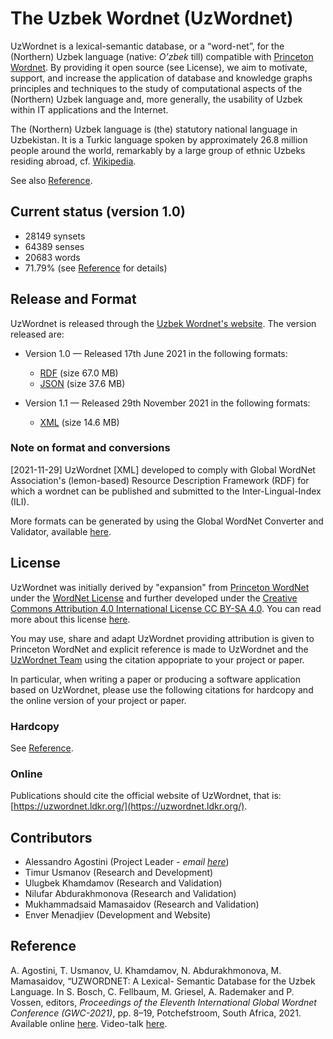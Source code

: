 # The Uzbek Wordnet (UzWordnet)

UzWordnet is a lexical-semantic database, or a “word-net”, for the (Northern) Uzbek language (native: _O’zbek_ till) compatible with [Princeton Wordnet](https://wordnet.princeton.edu). By providing it open source (see License), we aim to motivate, support, and increase the application of database and knowledge graphs principles and techniques to the study of computational aspects of the (Northern) Uzbek language and, more generally, the usability of Uzbek within IT applications and the Internet.

The (Northern) Uzbek language is (the) statutory national language in Uzbekistan. It is a Turkic language spoken by approximately 26.8 million people around the world, remarkably by a large group of ethnic Uzbeks residing abroad, cf. [Wikipedia](https://en.wikipedia.org/wiki/Uzbek_language).

See also [Reference](#reference).

## Current status (version 1.0)

- 28149 synsets
- 64389 senses
- 20683 words
- 71.79% (see [Reference](#reference) for details)

## Release and Format

UzWordnet is released through the [Uzbek Wordnet's website](https://uzwordnet.ldkr.org/). The version released are:

- Version 1.0 — Released 17th June 2021 in the following formats:

  - [RDF](https://uzwordnet.ldkr.org/download/2) (size 67.0 MB)
  - [JSON](https://uzwordnet.ldkr.org/download/3) (size 37.6 MB)

- Version 1.1 — Released 29th November 2021 in the following formats:

  - [XML](https://uzwordnet.ldkr.org/download/4) (size 14.6 MB)

### Note on format and conversions

[2021-11-29] UzWordnet [XML] developed to comply with Global WordNet Association's (lemon-based) Resource Description Framework (RDF) for which a wordnet can be published and submitted to the Inter-Lingual-Index (ILI).

More formats can be generated by using the Global WordNet Converter and Validator, available [here](http://server1.nlp.insight-centre.org/gwn-converter/).

## License

UzWordnet was initially derived by "expansion" from [Princeton WordNet](https://wordnet.princeton.edu) under the [WordNet License](https://wordnet.princeton.edu/license-and-commercial-use) and further developed under the [Creative Commons Attribution 4.0 International License CC BY-SA 4.0](https://creativecommons.org/licenses/by-sa/4.0/). You can read more about this license [here](https://creativecommons.org/licenses/by-sa/4.0/legalcode).

You may use, share and adapt UzWordnet providing attribution is given to Princeton WordNet and explicit reference is made to UzWordnet and the [UzWordnet Team](#contributors) using the citation appopriate to your project or paper. 

In particular, when writing a paper or producing a software application based on UzWordnet, please use the following citations for hardcopy and the online version of your project or paper.

### Hardcopy

See [Reference](#reference).

### Online

Publications should cite the official website of UzWordnet, that is: [https://uzwordnet.ldkr.org/](https://uzwordnet.ldkr.org/).

## Contributors

- Alessandro Agostini (Project Leader - _email_ [_here_](mailto:a.agostini@inha.uz?subject=[GitHub]%20UzWordnet))
- Timur Usmanov (Research and Development)
- Ulugbek Khamdamov (Research and Validation)
- Nilufar Abdurakhmonova (Research and Validation)
- Mukhammadsaid Mamasaidov (Research and Validation)
- Enver Menadjiev (Development and Website)

## Reference

A. Agostini, T. Usmanov, U. Khamdamov, N. Abdurakhmonova, M. Mamasaidov, “UZWORDNET: A Lexical- Semantic Database for the Uzbek Language. In S. Bosch, C. Fellbaum, M. Griesel, A. Rademaker and P. Vossen, editors, _Proceedings of the Eleventh International Global Wordnet Conference (GWC-2021)_, pp. 8–19, Potchefstroom, South Africa, 2021. Available online [here](https://uzwordnet.ldkr.org/storage/references/Agostini2021GWC.pdf). Video-talk [here](https://uzwordnet.ldkr.org/storage/references/Agostini2021GWCvideo.mp4).
